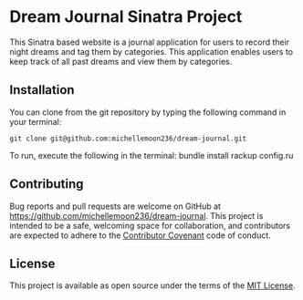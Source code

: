 # Dream Journal Sinatra Project

This Sinatra based website is a journal application for users to record their night dreams and tag them by categories. This application enables users to keep track of all past dreams and view them by categories.

## Installation

You can clone from the git repository by typing the following command in your terminal:

    git clone git@github.com:michellemoon236/dream-journal.git

To run, execute the following in the terminal:
    bundle install
    rackup config.ru
    
## Contributing

Bug reports and pull requests are welcome on GitHub at https://github.com/michellemoon236/dream-journal. This project is intended to be a safe, welcoming space for collaboration, and contributors are expected to adhere to the [Contributor Covenant](http://contributor-covenant.org) code of conduct.

## License

This project is available as open source under the terms of the [MIT License](https://opensource.org/licenses/MIT).
